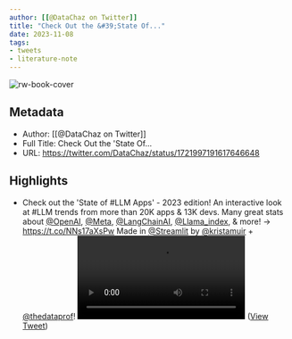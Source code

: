 ```yaml
---
author: [[@DataChaz on Twitter]]
title: "Check Out the &#39;State Of..."
date: 2023-11-08
tags: 
- tweets
- literature-note
---
```

![rw-book-cover](https://pbs.twimg.com/profile_images/1590765495359250434/YRslrWOP.jpg)

## Metadata
- Author: [[@DataChaz on Twitter]]
- Full Title: Check Out the 'State Of...
- URL: https://twitter.com/DataChaz/status/1721997191617646648

## Highlights
- Check out the 'State of #LLM Apps' - 2023 edition!
  An interactive look at #LLM trends from more than 20K apps & 13K devs.
  Many great stats about <a href="https://twitter.com/OpenAI">@OpenAI</a>, <a href="https://twitter.com/Meta">@Meta</a>, <a href="https://twitter.com/LangChainAI">@LangChainAI</a>, <a href="https://twitter.com/llama_index">@Llama_index</a>, & more!
  → https://t.co/NNs17aXsPw
  Made in <a href="https://twitter.com/streamlit">@Streamlit</a> by <a href="https://twitter.com/kristamuir">@kristamuir</a> + <a href="https://twitter.com/thedataprof">@thedataprof</a>! <video controls><source src="https://video.twimg.com/ext_tw_video/1721997125154709504/pu/vid/avc1/444x270/ZZBtmSNihKu98Afz.mp4?tag=12" type="video/mp4"><source src="https://video.twimg.com/ext_tw_video/1721997125154709504/pu/pl/pswZk-57Ohuiy3ja.m3u8?tag=12&container=fmp4" type="application/x-mpegURL"><source src="https://video.twimg.com/ext_tw_video/1721997125154709504/pu/vid/avc1/594x360/ff2K-3Y3Y34hHz6q.mp4?tag=12" type="video/mp4"><source src="https://video.twimg.com/ext_tw_video/1721997125154709504/pu/vid/avc1/1188x720/pNxsEifeZ7Wwcons.mp4?tag=12" type="video/mp4">Your browser does not support the video tag.</video> ([View Tweet](https://twitter.com/DataChaz/status/1721997191617646648))
